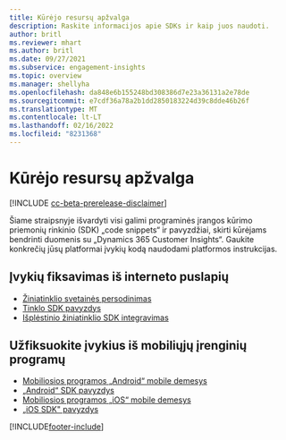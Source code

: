 ```yaml
---
title: Kūrėjo resursų apžvalga
description: Raskite informacijos apie SDKs ir kaip juos naudoti.
author: britl
ms.reviewer: mhart
ms.author: britl
ms.date: 09/27/2021
ms.subservice: engagement-insights
ms.topic: overview
ms.manager: shellyha
ms.openlocfilehash: da848e6b155248bd308386d7e23a36131a2e78de
ms.sourcegitcommit: e7cdf36a78a2b1dd2850183224d39c8dde46b26f
ms.translationtype: MT
ms.contentlocale: lt-LT
ms.lasthandoff: 02/16/2022
ms.locfileid: "8231368"
---
```

# <a name="developer-resources-overview"></a>Kūrėjo resursų apžvalga

[!INCLUDE [cc-beta-prerelease-disclaimer](includes/cc-beta-prerelease-disclaimer.md)]

Šiame straipsnyje išvardyti visi galimi programinės įrangos kūrimo priemonių rinkinio (SDK) „code snippets“ ir pavyzdžiai, skirti kūrėjams bendrinti duomenis su „Dynamics 365 Customer Insights“. Gaukite konkrečių jūsų platformai įvykių kodą naudodami platformos instrukcijas.

## <a name="capture-events-from-websites"></a>Įvykių fiksavimas iš interneto puslapių

- [Žiniatinklio svetainės persodinimas](instrument-website.md)
- [Tinklo SDK pavyzdys](websdk-sample.md)
- [Išplėstinio žiniatinklio SDK integravimas](advanced-SDK-implementation.md)

## <a name="capture-events-from-mobile-apps"></a>Užfiksuokite įvykius iš mobiliųjų įrenginių programų

- [Mobiliosios programos „Android“ mobile demesys](get-started-android.md)
- [„Android“ SDK pavyzdys](androidsdk-sample.md)
- [Mobiliosios programos „iOS“ mobile demesys](get-started-ios.md)
- [„iOS SDK" pavyzdys](iossdk-sample.md)

[!INCLUDE[footer-include](../includes/footer-banner.md)]

